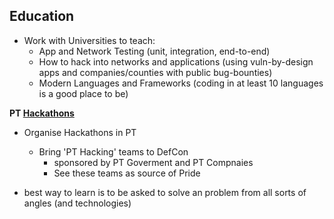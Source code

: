 ## Education

* Work with Universities to teach:
  * App and Network Testing (unit, integration, end-to-end)
  * How to hack into networks and applications (using vuln-by-design apps and companies/counties with public bug-bounties)
  * Modern Languages and Frameworks (coding in at least 10 languages is a good place to be)


**PT [Hackathons](https://en.wikipedia.org/wiki/Hackathon)**

  * Organise Hackathons in PT
    * Bring 'PT Hacking' teams to DefCon
      * sponsored by PT Goverment and PT Compnaies
      * See these teams as source of Pride    

* best way to learn is to be asked to solve an problem from all sorts of angles (and technologies)
